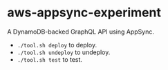 # aws-appsync-experiment

A DynamoDB-backed GraphQL API using AppSync. 

* `./tool.sh deploy` to deploy.
* `./tool.sh undeploy` to undeploy.
* `./tool.sh test` to test.
